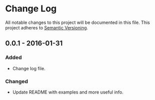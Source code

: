 # Change Log
All notable changes to this project will be documented in this file.
This project adheres to [Semantic Versioning](http://semver.org/).

## 0.0.1 - 2016-01-31
### Added
- Change log file.

### Changed
- Update README with examples and more useful info.

